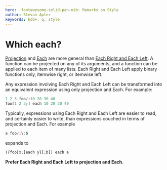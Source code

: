 ```yaml
---
hero: :fontawesome-solid-pen-nib: Remarks on Style
author: Stevan Apter
keywords: kdb+, q, style
---
```


# Which each?



[Projection](../basics/application.md#projection) and 
[Each](../ref/maps.md#each) are more general than 
[Each Right and Each Left](../ref/maps.md#each-left-and-each-right).
A function can be projected on any of its arguments, and a function can be applied to each item of many lists. 
Each Right and Each Left apply binary functions only, itemwise right, or itemwise left. 

Any expression involving Each Right and Each Left can be transformed into an equivalent expression using only projection and Each. 
For example:

```q
1 2 3 foo/:10 20 30 40
foo[1 2 3;] each 10 20 30 40
```

Typically, expressions using Each Right and Each Left are easier to read, and certainly easier to write, than expressions couched in terms of projection and Each. 
For example

```q
a foo/:\:b
```

expands to 

```q
({foo[x;]each y}[;b]) each a
```


**Prefer Each Right and Each Left to projection and Each.**
